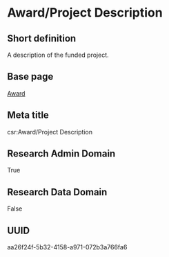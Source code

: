 # Award/Project Description
## Short definition
A description of the funded project.
## Base page
[Award](../Objects/Award.md)
## Meta title
csr:Award/Project Description
## Research Admin Domain
True
## Research Data Domain
False
## UUID
aa26f24f-5b32-4158-a971-072b3a766fa6
